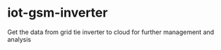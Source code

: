 # iot-gsm-inverter
Get the data from grid tie inverter to cloud for further management and analysis
